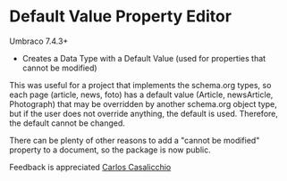 # Default Value Property Editor

Umbraco 7.4.3+

- Creates a Data Type with a Default Value (used for properties that cannot be modified)

This was useful for a project that implements the schema.org types, so each page (article, news, foto) has a default value (Article, newsArticle, Photograph) that may be overridden by another schema.org object type, but if the user does not override anything, the default is used. Therefore, the default cannot be changed.

There can be plenty of other reasons to add a "cannot be modified" property to a document, so the package is now public.

Feedback is appreciated
[Carlos Casalicchio](mailto:carlos.casalicchio@gmail.com)